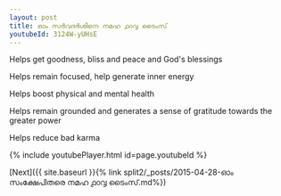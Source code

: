 ```yaml
---
layout: post
title: ഓം സർവദർശിനെ നമഹ ൧൦൮ ടൈംസ്
youtubeId: 3124W-yUHsE
---
```

 
 
Helps get goodness, bliss and peace and God's blessings
 
Helps remain focused, help generate inner energy 
 
Helps boost physical and mental health 
 
Helps remain grounded and generates a sense of gratitude towards the greater power 
 
Helps reduce bad karma
 
 
 
 


{% include youtubePlayer.html id=page.youtubeId %}
 
[Next]({{ site.baseurl }}{% link  split2/_posts/2015-04-28-ഓം സംക്ഷേപിതരെ നമഹ ൧൦൮ ടൈംസ്.md%})
 

